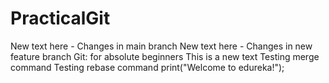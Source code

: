 # PracticalGit

New text here - Changes in main branch
New text here - Changes in new feature branch
Git: for absolute beginners
This is a new text
Testing merge command
Testing rebase command
print("Welcome to edureka!");
